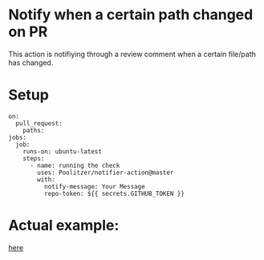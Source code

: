 # Notify when a certain path changed on PR

This action is notifiying through a review comment when a certain file/path has changed.

# Setup

```workflow
on:
  pull_request:
    paths: 
jobs:
  job:
    runs-on: ubuntu-latest
    steps:
      - name: running the check
        uses: Poolitzer/notifier-action@master
        with:
          notify-message: Your Message
          repo-token: ${{ secrets.GITHUB_TOKEN }}
```

# Actual example:
[here](https://github.com/Poolitzer/python-telegram-bot/blob/github_actions/.github/workflows/example_change_warning.yml)

